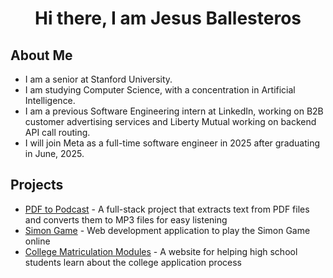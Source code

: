 # <div align="center"> Hi there, I am Jesus Ballesteros</div>

## About Me
* I am a senior at Stanford University.
* I am studying Computer Science, with a concentration in Artificial Intelligence.
* I am a previous Software Engineering intern at LinkedIn, working on B2B customer advertising services and Liberty Mutual working on backend API call routing.
* I will join Meta as a full-time software engineer in 2025 after graduating in June, 2025.

## Projects
* [PDF to Podcast](https://jesusb25.github.io/PDF-to-MP3/) - A full-stack project that extracts text from PDF files and converts them to MP3 files for easy listening
* [Simon Game](https://jesusb25.github.io/Simon-Game/) - Web development application to play the Simon Game online
* [College Matriculation Modules](https://jesusb25.github.io/CollegeTracker/) - A website for helping high school students learn about the college application process

